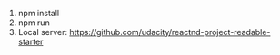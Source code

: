 1. npm install
2. npm run
3. Local server: https://github.com/udacity/reactnd-project-readable-starter
